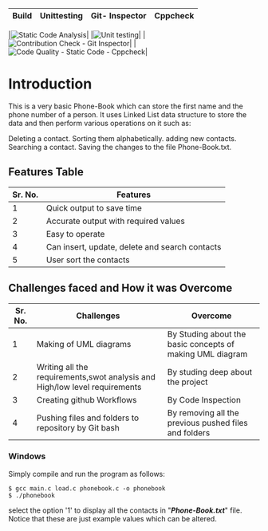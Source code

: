 |Build     | Unittesting | Git- Inspector| Cppcheck    |
|--------- |-------------|-------------- |-------------|

|![Static Code Analysis](https://github.com/minhaaz717/mini-project/actions/workflows/static-code.yml/badge.svg?branch=main)|
|![Unit testing](https://github.com/minhaaz717/mini-project/actions/workflows/unit_testing.yml/badge.svg?branch=main)|
|![Contribution Check - Git Inspector](https://github.com/minhaaz717/mini-project/actions/workflows/git-inspector.yml/badge.svg?branch=main)|
|![Code Quality - Static Code - Cppcheck](https://github.com/minhaaz717/mini-project/actions/workflows/cpp_check.yml/badge.svg?branch=main)|





# Introduction
This is a very basic Phone-Book which can store the first name and the phone number of a person. It uses Linked List data structure to store the data and then perform various operations on it such as:

Deleting a contact.
Sorting them alphabetically.
adding new contacts.
Searching a contact.
Saving the changes to the file Phone-Book.txt.

## Features Table 

|Sr. No. | Features |
|--- |--- |
|1 | Quick output to save time |
|2 | Accurate output with required values |
|3 | Easy to operate |
|4 | Can insert, update, delete and search contacts |
|5 | User sort the contacts |


## Challenges faced and How it was Overcome
| Sr. No. | Challenges | Overcome |
|--- |--- |--- |
|1 | Making of UML diagrams | By Studing about the basic concepts of making UML diagram |
|2 | Writing all the requirements,swot analysis and High/low level requirements | By studing deep about the project |
|3 | Creating github Workflows | By Code Inspection |
|4 | Pushing files and folders to repository by Git bash | By removing all the previous pushed files and folders |



### Windows
Simply compile and run the program as follows:
```
$ gcc main.c load.c phonebook.c -o phonebook
$ ./phonebook
```

select the option '1' to display all the contacts in "**_Phone-Book.txt_**" file. Notice that these are just example values which can be altered.


